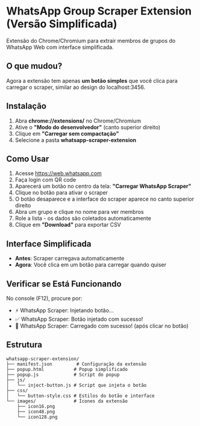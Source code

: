 # WhatsApp Group Scraper Extension (Versão Simplificada)

Extensão do Chrome/Chromium para extrair membros de grupos do WhatsApp Web com interface simplificada.

## O que mudou?

Agora a extensão tem apenas **um botão simples** que você clica para carregar o scraper, similar ao design do localhost:3456.

## Instalação

1. Abra **chrome://extensions/** no Chrome/Chromium
2. Ative o **"Modo do desenvolvedor"** (canto superior direito)
3. Clique em **"Carregar sem compactação"**
4. Selecione a pasta **whatsapp-scraper-extension**

## Como Usar

1. Acesse https://web.whatsapp.com
2. Faça login com QR code
3. Aparecerá um botão no centro da tela: **"Carregar WhatsApp Scraper"**
4. Clique no botão para ativar o scraper
5. O botão desaparece e a interface do scraper aparece no canto superior direito
6. Abra um grupo e clique no nome para ver membros
7. Role a lista - os dados são coletados automaticamente
8. Clique em **"Download"** para exportar CSV

## Interface Simplificada

- **Antes**: Scraper carregava automaticamente
- **Agora**: Você clica em um botão para carregar quando quiser

## Verificar se Está Funcionando

No console (F12), procure por:
- ⚡ WhatsApp Scraper: Injetando botão...
- ✅ WhatsApp Scraper: Botão injetado com sucesso!
- 🚀 WhatsApp Scraper: Carregado com sucesso! (após clicar no botão)

## Estrutura

```
whatsapp-scraper-extension/
├── manifest.json         # Configuração da extensão
├── popup.html           # Popup simplificado
├── popup.js             # Script do popup
├── js/
│   └── inject-button.js # Script que injeta o botão
├── css/
│   └── button-style.css # Estilos do botão e interface
└── images/              # Ícones da extensão
    ├── icon16.png
    ├── icon48.png
    └── icon128.png
```